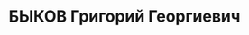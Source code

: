 ---
title: БЫКОВ Григорий Георгиевич
description: "Род. в 1892, Свердловская обл., с. Сухомлинская, русский. Проживал:\
  \ Свердловская обл. Рудоуправление, зам.директора \n  Арестован 20.09.1937. Приговор:\
  \ 28.12.1937 – ВМН. Расстрелян 28.12.1937"
---